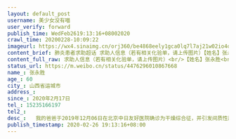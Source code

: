 ```yaml
---
layout: default_post
username: 美少女没有喵
user_verify: forward
publish_time: WedFeb2619:13:16+08002020
crawl_time: 20200228-10:09:22
imageurl: https://wx4.sinaimg.cn/orj360/be4868eely1gca0lq7l7aj21w02io4qs.jpg,https://wx3.sinaimg.cn/orj360/be4868eely1gca0ls0b00j20v91vo1ht.jpg,https://wx3.sinaimg.cn/orj360/be4868eely1gca0lt6htrj21640no7ey.jpg,https://wx3.sinaimg.cn/orj360/be4868eely1gca0ltp5s8j20pz0emaet.jpg,https://wx1.sinaimg.cn/orj360/be4868eely1gca0luglsij20xx0j27aj.jpg,https://wx1.sinaimg.cn/orj360/be4868eely1gca0lv41vyj20x60iowke.jpg
content_brief: 肺炎患者求助超话 求助人信息（若有相关化验单，请上传图片）【姓名】张永胜【年龄】60【所在城市】山西省运城市【所在小区、社区】【患病时间】2020年2月17日【联系方式】15235166197【其他紧急联系人】【病情描述】       我的爸爸于2019年12月06日在北京中日友好医院确诊为干燥综合征 ...全文
content_full_raw: 求助人信息（若有相关化验单，请上传图片）<br/>【姓名】张永胜<br/>【年龄】60<br/>【所在城市】山西省运城市<br/>【所在小区、社区】<br/>【患病时间】2020年2月17日<br/>【联系方式】15235166197<br/>【其他紧急联系人】<br/>【病情描述】<br/>  我的爸爸于2019年12月06日在北京中日友好医院确诊为干燥综合征，并引发间质性肺纤维化，2019年12月20日回到当地，遵医嘱服药甲波尼龙片激素药，初服用为十片，并遵医嘱每两周递减一片，本应一个月再次复查，但因为新冠肺炎疫情，响应国家号召，退掉了去北京的车票和好不容易挂好的专家号，无法赴京复查，按之前医嘱自行调整减少用药量，期间并无异常和不适。但噩梦来得太突然了，爸爸于2020年2月17日呼吸略微困难窘迫，遂在当地医院检查并拍肺部CT，医生说并无大概，开了药回家服用，其中有一种药叫信必可都宝，由于药物使用方法医生未教明白，父亲于2月17日晚口吸两次无感，2月18日低烧，喝退烧药后体温正常，2月18日晚口吸信必可都宝三次，因吸入时无感，多吸了两次，2月19日呼吸困难，于下午16时入当地医院急诊鼻吸氧，血氧饱和度为97，晚间血氧饱和度下降，2月20日凌晨转入Icu，高流量吸氧效果不显著，医生建议插管上呼吸机，现靠呼吸机维持，深度镇静，氧气浓度在五十时，血氧饱和度维持在85左右，氧浓度六十时，血氧饱和度在95、6、7左右，CT显示肺部弥漫性感染，较2月17日肺部CT看，肺部感染严重，两肺变白，两次核酸检测均为阴性，医生排除新冠肺炎，但由于服用激素性药物导致其免疫力低下，现肺部感染严重，医生多次下发病危通知，本想请北京或西安的医生会诊，但由于疫情原因，能联系到的医生都奔赴前线武汉，使爸爸的病情一拖再拖，现在病情极其危重，求助媒体，是否能联系更专业的医生对父亲进行救治，我父亲才刚六十岁，病情突然恶化让家人难以接受，不敢相信，妈妈已经哭花了眼睛。<br/> 希望媒体能关注到被新冠肺炎耽误的其他慢性致命疾病的治疗，希望媒体或者网友能够提供专业医生或团队的联系方式，也希望相关医生可以关注到我，关注到我父亲的病情，使我父亲得到救治，挽救我们的家庭！<br/> 眼看着新冠肺炎不再蔓延，得到了控制，春天来了，可我的爸爸却躺在重症监护室治疗无望，干燥综合征和间质性肺纤维化本是慢性病，却因疫情原因导致无法复诊调整用药而耽误病情，因服用激素类药物导致免疫力低下，普通人能够抵抗的细菌病毒对他来说都足以致命，使病情发展迅速，我可怜的爸爸，看着他身上插满管子我的心里恨不得躺在那里的是自己，我每天探视时间进去看他，摸着他的头和他说话，从未见过爸爸流泪，在深度镇静下爸爸眼角流了一滴眼泪，作为女儿心里太难受了，每次从重症看他出来都心如刀割，不想再看他受罪，希望他能得到有效的治疗，当地医生说没有更好的治疗方法，在这里只能靠呼吸机维持，真的不想再让爸爸受罪！希望有渠道有医疗资源的媒体和网友可以帮帮我爸爸！
status_url: https://m.weibo.cn/status/4476296010867668
name_: 张永胜
age_: 60
city_: 山西省运城市
address_: 
since_: 2020年2月17日
tel_: 15235166197
tel2_: 
desc_:   我的爸爸于2019年12月06日在北京中日友好医院确诊为干燥综合征，并引发间质性肺纤维化，2019年12月20日回到当地，遵医嘱服药甲波尼龙片激素药，初服用为十片，并遵医嘱每两周递减一片，本应一个月再次复查，但因为新冠肺炎疫情，响应国家号召，退掉了去北京的车票和好不容易挂好的专家号，无法赴京复查，按之前医嘱自行调整减少用药量，期间并无异常和不适。但噩梦来得太突然了，爸爸于2020年2月17日呼吸略微困难窘迫，遂在当地医院检查并拍肺部CT，医生说并无大概，开了药回家服用，其中有一种药叫信必可都宝，由于药物使用方法医生未教明白，父亲于2月17日晚口吸两次无感，2月18日低烧，喝退烧药后体温正常，2月18日晚口吸信必可都宝三次，因吸入时无感，多吸了两次，2月19日呼吸困难，于下午16时入当地医院急诊鼻吸氧，血氧饱和度为97，晚间血氧饱和度下降，2月20日凌晨转入Icu，高流量吸氧效果不显著，医生建议插管上呼吸机，现靠呼吸机维持，深度镇静，氧气浓度在五十时，血氧饱和度维持在85左右，氧浓度六十时，血氧饱和度在95、6、7左右，CT显示肺部弥漫性感染，较2月17日肺部CT看，肺部感染严重，两肺变白，两次核酸检测均为阴性，医生排除新冠肺炎，但由于服用激素性药物导致其免疫力低下，现肺部感染严重，医生多次下发病危通知，本想请北京或西安的医生会诊，但由于疫情原因，能联系到的医生都奔赴前线武汉，使爸爸的病情一拖再拖，现在病情极其危重，求助媒体，是否能联系更专业的医生对父亲进行救治，我父亲才刚六十岁，病情突然恶化让家人难以接受，不敢相信，妈妈已经哭花了眼睛。 希望媒体能关注到被新冠肺炎耽误的其他慢性致命疾病的治疗，希望媒体或者网友能够提供专业医生或团队的联系方式，也希望相关医生可以关注到我，关注到我父亲的病情，使我父亲得到救治，挽救我们的家庭！ 眼看着新冠肺炎不再蔓延，得到了控制，春天来了，可我的爸爸却躺在重症监护室治疗无望，干燥综合征和间质性肺纤维化本是慢性病，却因疫情原因导致无法复诊调整用药而耽误病情，因服用激素类药物导致免疫力低下，普通人能够抵抗的细菌病毒对他来说都足以致命，使病情发展迅速，我可怜的爸爸，看着他身上插满管子我的心里恨不得躺在那里的是自己，我每天探视时间进去看他，摸着他的头和他说话，从未见过爸爸流泪，在深度镇静下爸爸眼角流了一滴眼泪，作为女儿心里太难受了，每次从重症看他出来都心如刀割，不想再看他受罪，希望他能得到有效的治疗，当地医生说没有更好的治疗方法，在这里只能靠呼吸机维持，真的不想再让爸爸受罪！希望有渠道有医疗资源的媒体和网友可以帮帮我爸爸！
publish_timestamp: 2020-02-26 19:13:16+08:00
---
```

